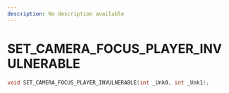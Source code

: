 ```yaml
---
description: No description available 
---
```


# SET_CAMERA_FOCUS_PLAYER_INVULNERABLE

```cpp
void SET_CAMERA_FOCUS_PLAYER_INVULNERABLE(int _Unk0, int _Unk1);
```